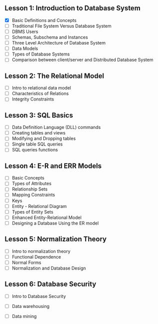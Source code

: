 ## Lesson 1: Introduction to Database System
- [x] Basic Definitions and Concepts
- [ ] Traditional File System Versus Database System
- [ ] DBMS Users
- [ ] Schemas, Subschema and Instances
- [ ] Three Level Architecture of Database System
- [ ] Data Models
- [ ] Types of Database Systems
- [ ] Comparison between client/server and Distributed Database System

## Lesson 2: The Relational Model
- [ ] Intro to relational data model
- [ ] Characteristics of Relations
- [ ] Integrity Constraints

## Lesson 3: SQL Basics
- [ ] Data Definition Language (DLL) commands
- [ ] Creating tables and views
- [ ] Modifying and Dropping tables
- [ ] Single table SQL queries
- [ ] SQL queries functions

## Lesson 4: E-R and ERR Models
- [ ] Basic Concepts
- [ ] Types of Attributes
- [ ] Relationship Sets
- [ ] Mapping Constraints
- [ ] Keys
- [ ] Entity - Relational Diagram
- [ ] Types of Entity Sets
- [ ] Enhanced Entity-Relational Model
- [ ] Designing a Database Using the ER model

## Lesson 5: Normalization Theory
- [ ] Intro to normalization theory
- [ ] Functional Dependence 
- [ ] Normal Forms
- [ ] Normalization and Database Design

## Lesson 6: Database Security
- [ ] Intro to Database Security
- [ ] Data warehousing
- [ ] Data mining


